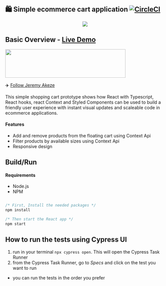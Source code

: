 ## 🛍️ Simple ecommerce cart application [![CircleCI](https://circleci.com/gh/jeffersonRibeiro/react-shopping-cart.svg?style=svg)](https://circleci.com/gh/jeffersonRibeiro/react-shopping-cart)

<p align="center">

  <img src="./readme-banner.png">
</p>

## Basic Overview - [Live Demo](https://react-shopping-cart-67954.firebaseapp.com/)

<p align="left">

  <img src="./work-in-the-netherlands.png" width="380" height="90">
</p>

✈️ [Follow Jeremy Akeze](https://www.linkedin.com/in/jeremy-akeze-9542b396/)

This simple shopping cart prototype shows how React with Typescript, React hooks, react Context and Styled Components can be used to build a friendly user experience with instant visual updates and scaleable code in ecommerce applications.

#### Features

- Add and remove products from the floating cart using Context Api
- Filter products by available sizes using Context Api
- Responsive design

<!--
## Getting started

Try playing with the code on CodeSandbox :)

[![Edit app](https://codesandbox.io/static/img/play-codesandbox.svg)](https://codesandbox.io/s/74rykw70qq)
 -->

## Build/Run

#### Requirements

- Node.js
- NPM

```javascript

/* First, Install the needed packages */
npm install

/* Then start the React app */
npm start

```


## How to run the tests using Cypress UI
1. run in your terminal `npx cypress open`. This will open the Cypress Task Runner
2. from the Cypress Task Runner, go to *Specs* and click on the test you want to run
- you can run the tests in the order you prefer